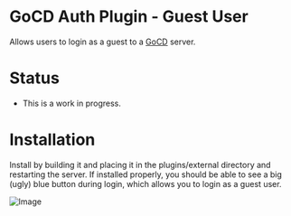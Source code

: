# GoCD Auth Plugin - Guest User

Allows users to login as a guest to a [GoCD](https://www.go.cd) server.

# Status

* This is a work in progress.

# Installation

Install by building it and placing it in the plugins/external directory and restarting the server. If installed
properly, you should be able to see a big (ugly) blue button during login, which allows you to login as a guest
user.

![Image](https://raw.githubusercontent.com/arvindsv/gocd_auth_plugin_guest_user/master/images/LoginAsGuest.gif)
